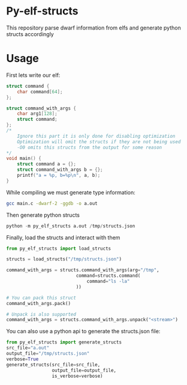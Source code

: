 # Py-elf-structs
This repository parse dwarf information from elfs and generate python structs accordingly



# Usage
First lets write our elf:

```c
struct command {
    char command[64];
};

struct command_with_args {
    char arg1[128];
    struct command;
};
/*
    Ignore this part it is only done for disabling optimization
    Optimization will omit the structs if they are not being used 
    -O0 omits this structs from the output for some reason
*/
void main() {
    struct command a = {};
    struct command_with_args b = {};
    printf("a = %p, b=%p\n", a, b);
}

```

While compiling we must generate type information:

```bash
gcc main.c -dwarf-2 -ggdb -o a.out
```

Then generate python structs

```python
python -m py_elf_structs a.out /tmp/structs.json
```

Finally, load the structs and interact with them

```python
from py_elf_structs import load_structs

structs = load_structs("/tmp/structs.json")

command_with_args = structs.command_with_args(arg="/tmp", 
                          command=structs.command(
                              command="ls -la"
                          ))

# You can pack this struct
command_with_args.pack()

# Unpack is also supported
command_with_args = structs.command_with_args.unpack("<stream>")
```

You can also use a python api to generate the structs.json file:
```python
from py_elf_structs import generate_structs
src_file="a.out"
output_file="/tmp/structs.json"
verbose=True
generate_structs(src_file=src_file,
                 output_file=output_file,
                 is_verbose=verbose)
```